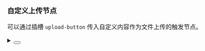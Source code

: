 ### 自定义上传节点

可以通过插槽 `upload-button` 传入自定义内容作为文件上传的触发节点。

<div class="cell-demo vp-raw">
  <yc-upload action="/">
    <template #upload-button>
      <div
        style="
        background-color: var(--color-fill-2);
        color: var(--color-text-1);
        border: 1px dashed var(--color-fill-4);
        height: 158px;
        width: 380px;
        border-radius: 2;
        line-height: 158px;
        text-align: center;">
        <div>
          Drag the file here or
          <span style="color: #3370FF"> Click to upload</span>
        </div>
      </div>
    </template>
  </yc-upload>
</div>

<details>
<summary>
 <button class="code-btn"  >
    <icon-code />
 </button>
</summary>

```vue
<template>
  <yc-upload action="/">
    <template #upload-button>
      <div
        style="
        background-color: var(--color-fill-2);
        color: var(--color-text-1);
        border: 1px dashed var(--color-fill-4);
        height: 158px;
        width: 380px;
        border-radius: 2;
        line-height: 158px;
        text-align: center;">
        <div>
          Drag the file here or
          <span style="color: #3370FF"> Click to upload</span>
        </div>
      </div>
    </template>
  </yc-upload>
</template>
```

</details>
